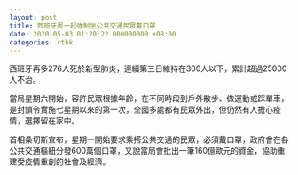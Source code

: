 ```yaml
---
layout: post
title: 西班牙周一起強制坐公共交通民眾戴口罩
date: 2020-05-03 01:20:22.000000000 +08:00
categories: rthk
---
```


西班牙再多276人死於新型肺炎，連續第三日維持在300人以下，累計超過25000人不治。

當局星期六開始，容許民眾根據年齡，在不同時段到戶外散步、做運動或踩單車，是封鎖令實施七星期以來的第一次，全國多處都有民眾外出，但仍然有人擔心疫情，選擇留在家中。

首相桑切斯宣布，星期一開始要求乘搭公共交通的民眾，必須戴口罩，政府會在各公共交通樞紐分發600萬個口罩，又說當局會批出一筆160億歐元的資金，協助重建受疫情重創的社會及經濟。
